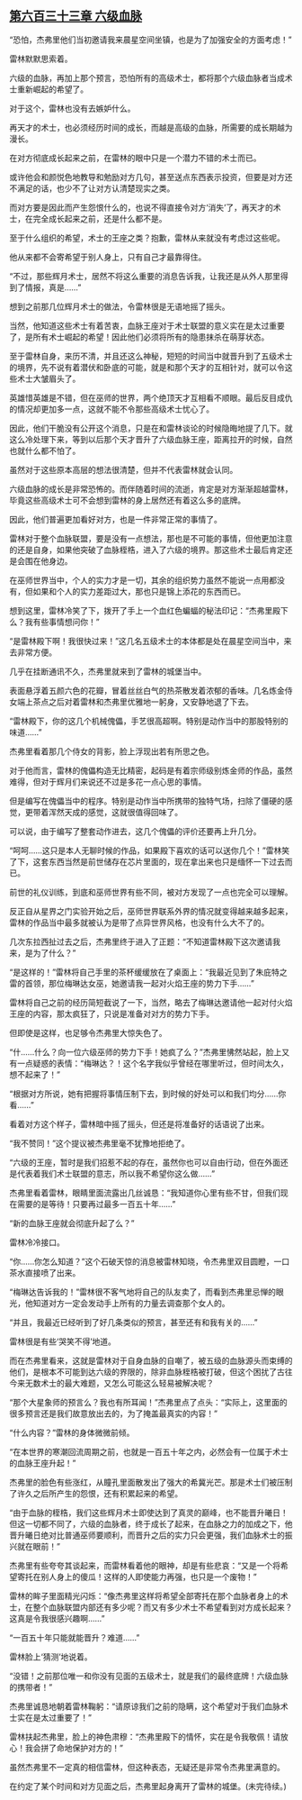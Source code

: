 ## [第六百三十三章 六级血脉](https://www.xxbiquge.com/11_11222/8977910.html)


  “恐怕，杰弗里他们当初邀请我来晨星空间坐镇，也是为了加强安全的方面考虑！”

  雷林默默思索着。

  六级的血脉，再加上那个预言，恐怕所有的高级术士，都将那个六级血脉者当成术士重新崛起的希望了。

  对于这个，雷林也没有去嫉妒什么。

  再天才的术士，也必须经历时间的成长，而越是高级的血脉，所需要的成长期越为漫长。

  在对方彻底成长起来之前，在雷林的眼中只是一个潜力不错的术士而已。

  或许他会和颜悦色地教导和勉励对方几句，甚至送点东西表示投资，但要是对方还不满足的话，也少不了让对方认清楚现实之类。

  而对方要是因此而产生怨恨什么的，也说不得直接令对方‘消失’了，再天才的术士，在完全成长起来之前，还是什么都不是。

  至于什么组织的希望，术士的王座之类？抱歉，雷林从来就没有考虑过这些呢。

  他从来都不会寄希望于别人身上，只有自己才最靠得住。

  “不过，那些辉月术士，居然不将这么重要的消息告诉我，让我还是从外人那里得到了情报，真是……”

  想到之前那几位辉月术士的做法，令雷林很是无语地摇了摇头。

  当然，他知道这些术士有着苦衷，血脉王座对于术士联盟的意义实在是太过重要了，是所有术士崛起的希望！因此他们必须将所有的隐患抹杀在萌芽状态。

  至于雷林自身，来历不清，并且还这么神秘，短短的时间当中就晋升到了五级术士的境界，先不说有着潜伏和卧底的可能，就是和那个天才的互相针对，就可以令这些术士大皱眉头了。

  英雄惜英雄是不错，但在巫师的世界，两个绝顶天才互相看不顺眼。最后反目成仇的情况却更加多一点，这就不能不令那些高级术士忧心了。

  因此，他们干脆没有公开这个消息，只是在和雷林谈论的时候隐晦地提了几下。就这么冷处理下来，等到以后那个天才晋升了六级血脉王座，距离拉开的时候，自然也就什么都不怕了。

  虽然对于这些原本高层的想法很清楚，但并不代表雷林就会认同。

  六级血脉的成长是非常恐怖的。而伴随着时间的流逝，肯定是对方渐渐超越雷林，毕竟这些高级术士可不会想到雷林的身上居然还有着这么多的底牌。

  因此，他们普遍更加看好对方，也是一件非常正常的事情了。

  雷林对于整个血脉联盟，要是没有一点想法，那也是不可能的事情，但他更加注意的还是自身，如果他突破了血脉桎梏，进入了六级的境界。那这些术士最后肯定还是会围在他身边。

  在巫师世界当中，个人的实力才是一切，其余的组织势力虽然不能说一点用都没有，但如果和个人的实力差距过大，那也只是锦上添花的东西而已。

  想到这里，雷林冷笑了下，拨开了手上一个血红色蝙蝠的秘法印记：“杰弗里殿下么？我有些事情想问你！”

  “是雷林殿下啊！我很快过来！”这几名五级术士的本体都是处在晨星空间当中，来去非常方便。

  几乎在挂断通讯不久，杰弗里就来到了雷林的城堡当中。

  表面悬浮着五颜六色的花瓣，冒着丝丝白气的热茶散发着浓郁的香味。几名炼金侍女端上茶点之后对着雷林和杰弗里优雅地一躬身，又安静地退了下去。

  “雷林殿下，你的这几个机械傀儡，手艺很高超啊。特别是动作当中的那股特别的味道……”

  杰弗里看着那几个侍女的背影，脸上浮现出若有所思之色。

  对于他而言，雷林的傀儡构造无比精密，起码是有着宗师级别炼金师的作品，虽然难得，但对于辉月们来说还不过是多花一点心思的事情。

  但是编写在傀儡当中的程序。特别是动作当中所携带的独特气场，扫除了僵硬的感觉，更带着浑然天成的感觉，这就很值得回味了。

  可以说，由于编写了整套动作进去，这几个傀儡的评价还要再上升几分。

  “呵呵……这只是本人无聊时候的作品，如果殿下喜欢的话可以送你几个！”雷林笑了下，这套东西当然是前世储存在芯片里面的，现在拿出来也只是缅怀一下过去而已。

  前世的礼仪训练，到底和巫师世界有些不同，被对方发现了一点也完全可以理解。

  反正自从星界之门实验开始之后，巫师世界联系外界的情况就变得越来越多起来，雷林的作品当中最多就被认为是带了点异世界风格，也没有什么大不了的。

  几次东拉西扯过去之后，杰弗里终于进入了正题：“不知道雷林殿下这次邀请我来，是为了什么？”

  “是这样的！”雷林将自己手里的茶杯缓缓放在了桌面上：“我最近见到了朱庇特之雷的首领，那位梅琳达女巫，她邀请我一起对火焰王座的势力下手……”

  雷林将自己之前的经历简短截说了一下，当然，略去了梅琳达邀请他一起对付火焰王座的内容，那太疯狂了，只说是准备对对方的势力下手。

  但即使是这样，也足够令杰弗里大惊失色了。

  “什……什么？向一位六级巫师的势力下手！她疯了么？”杰弗里怫然站起，脸上又有一点疑惑的表情：“梅琳达？！这个名字我似乎曾经在哪里听过，但时间太久，想不起来了！”

  “根据对方所说，她有把握将事情压制下去，到时候的好处可以和我们均分……你看……”

  看着对方这个样子，雷林暗中摇了摇头，但还是将准备好的话语说了出来。

  “我不赞同！”这个提议被杰弗里毫不犹豫地拒绝了。

  “六级的王座，暂时是我们招惹不起的存在，虽然你也可以自由行动，但在外面还是代表着我们术士联盟的意志，所以我不希望你这么做……”

  杰弗里看着雷林，眼睛里面流露出几丝诚恳：“我知道你心里有些不甘，但我们现在需要的是等待！只要再过最多一百五十年……”

  “新的血脉王座就会彻底升起了么？”

  雷林冷冷接口。

  “你……你怎么知道？”这个石破天惊的消息被雷林知晓，令杰弗里双目圆瞪，一口茶水直接喷了出来。

  “梅琳达告诉我的！”雷林很不客气地将自己的队友卖了，而看到杰弗里忌惮的眼光，他知道对方一定会发动手上所有的力量去调查那个女人的。

  “并且，我最近已经听到了好几条类似的预言，甚至还有和我有关的……”

  雷林很是有些‘哭笑不得’地道。

  而在杰弗里看来，这就是雷林对于自身血脉的自嘲了，被五级的血脉源头而束缚的他们，是根本不可能到达六级的界限的，除非血脉桎梏被打破，但这个困扰了古往今来无数术士的最大难题，又怎么可能这么轻易被解决呢？

  “那个大星象师的预言么？我也有所耳闻！”杰弗里点了点头：“实际上，这里面的很多预言还是我们故意放出去的，为了掩盖最真实的内容！”

  “什么内容？”雷林的身体微微前倾。

  “在本世界的寒潮回流周期之前，也就是一百五十年之内，必然会有一位属于术士的血脉王座升起！”

  杰弗里的脸色有些涨红，从瞳孔里面散发出了强大的希冀光芒。那是术士们被压制了许久之后所产生的怨恨，还有积累起来的希望。

  “由于血脉的桎梏，我们这些辉月术士即使达到了真灵的巅峰，也不能晋升曦日！但这一切都不同了，六级的血脉者，终于成长了起来，在血脉之力的加成之下，他晋升曦日绝对比普通巫师要顺利，而晋升之后的实力只会更强，我们血脉术士的振兴就在眼前！”

  杰弗里有些夸夸其谈起来，而雷林看着他的眼神，却是有些悲哀：“又是一个将希望寄托在别人身上的傻瓜！这样的人即使能力再强，也只是一个废物！”

  雷林的眸子里面精光闪烁：“像杰弗里这样将希望全部寄托在那个血脉者身上的术士，在整个血脉联盟内部还有多少呢？而又有多少术士不希望看到对方成长起来？这真是令我很感兴趣啊……”

  “一百五十年只能就能晋升？难道……”

  雷林脸上‘猜测’地说着。

  “没错！之前那位唯一和你没有见面的五级术士，就是我们的最终底牌！六级血脉的携带者！”

  杰弗里诚恳地朝着雷林鞠躬：“请原谅我们之前的隐瞒，这个希望对于我们血脉术士实在是太过重要了！”

  雷林扶起杰弗里，脸上的神色肃穆：“杰弗里殿下的情怀，实在是令我敬佩！请放心！我会拼了命地保护对方的！”

  虽然杰弗里不一定真的相信雷林，但这种表态，无疑还是非常令杰弗里满意的。

  在约定了某个时间和对方见面之后，杰弗里起身离开了雷林的城堡。(未完待续。)
